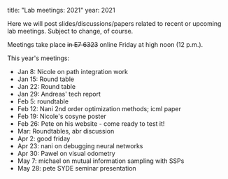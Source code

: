 title: "Lab meetings: 2021"
year: 2021

Here we will post slides/discussions/papers related to recent or upcoming lab meetings. Subject to change, of course.

Meetings take place <strike>in E7 6323</strike> online Friday at high noon (12 p.m.).

This year's meetings:

* Jan 8: Nicole on path integration work
* Jan 15: Round table
* Jan 22: Round table
* Jan 29: Andreas' tech report
* Feb 5: roundtable
* Feb 12: Nani 2nd order optimization methods; icml paper
* Feb 19: Nicole's cosyne poster
* Feb 26: Pete on his website - come ready to test it!
* Mar: Roundtables, abr discussion
* Apr 2: good friday
* Apr 23: nani on debugging neural networks
* Apr 30: Pawel on visual odometry
* May 7: michael on mutual information sampling with SSPs
* May 28: pete SYDE seminar presentation
